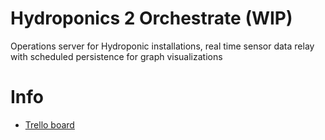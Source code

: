 # Hydroponics 2 Orchestrate (WIP)
Operations server for Hydroponic installations, real time sensor data relay with scheduled persistence for graph visualizations

# Info
- [Trello board](https://trello.com/b/9DvhFx8T/hidroponics)
